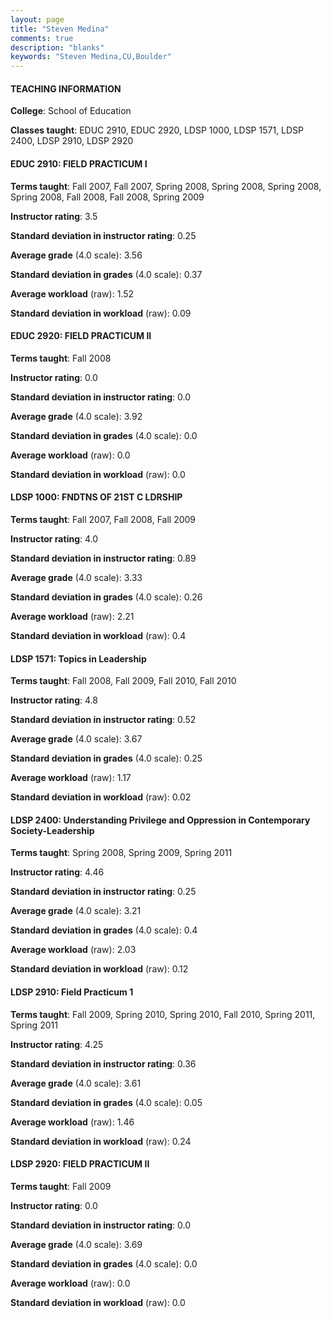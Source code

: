 ```yaml
---
layout: page
title: "Steven Medina" 
comments: true
description: "blanks"
keywords: "Steven Medina,CU,Boulder"
---
```

<head>
<script src="https://ajax.googleapis.com/ajax/libs/jquery/2.1.3/jquery.min.js"></script>
<script src="https://dl.dropboxusercontent.com/s/pc42nxpaw1ea4o9/highcharts.js?dl=0"></script>
<!-- <script src="../assets/js/highcharts.js"></script> -->
<style type="text/css">@font-face {
	font-family: "Bebas Neue";
	src: url(https://www.filehosting.org/file/details/544349/BebasNeue Regular.otf) format("opentype");
	}
	h1.Bebas { 
		font-family: "Bebas Neue", Verdana, Tahoma;
	}
</style>
</head>
	   
#### TEACHING INFORMATION

**College**: School of Education

**Classes taught**: EDUC 2910, EDUC 2920, LDSP 1000, LDSP 1571, LDSP 2400, LDSP 2910, LDSP 2920

#### EDUC 2910: FIELD PRACTICUM I

**Terms taught**: Fall 2007, Fall 2007, Spring 2008, Spring 2008, Spring 2008, Spring 2008, Fall 2008, Fall 2008, Spring 2009

**Instructor rating**: 3.5

**Standard deviation in instructor rating**: 0.25

**Average grade** (4.0 scale): 3.56

**Standard deviation in grades** (4.0 scale): 0.37

**Average workload** (raw): 1.52

**Standard deviation in workload** (raw): 0.09

#### EDUC 2920: FIELD PRACTICUM II

**Terms taught**: Fall 2008

**Instructor rating**: 0.0

**Standard deviation in instructor rating**: 0.0

**Average grade** (4.0 scale): 3.92

**Standard deviation in grades** (4.0 scale): 0.0

**Average workload** (raw): 0.0

**Standard deviation in workload** (raw): 0.0

#### LDSP 1000: FNDTNS OF 21ST C LDRSHIP

**Terms taught**: Fall 2007, Fall 2008, Fall 2009

**Instructor rating**: 4.0

**Standard deviation in instructor rating**: 0.89

**Average grade** (4.0 scale): 3.33

**Standard deviation in grades** (4.0 scale): 0.26

**Average workload** (raw): 2.21

**Standard deviation in workload** (raw): 0.4

#### LDSP 1571: Topics in Leadership

**Terms taught**: Fall 2008, Fall 2009, Fall 2010, Fall 2010

**Instructor rating**: 4.8

**Standard deviation in instructor rating**: 0.52

**Average grade** (4.0 scale): 3.67

**Standard deviation in grades** (4.0 scale): 0.25

**Average workload** (raw): 1.17

**Standard deviation in workload** (raw): 0.02

#### LDSP 2400: Understanding Privilege and Oppression in Contemporary Society-Leadership

**Terms taught**: Spring 2008, Spring 2009, Spring 2011

**Instructor rating**: 4.46

**Standard deviation in instructor rating**: 0.25

**Average grade** (4.0 scale): 3.21

**Standard deviation in grades** (4.0 scale): 0.4

**Average workload** (raw): 2.03

**Standard deviation in workload** (raw): 0.12

#### LDSP 2910: Field Practicum 1

**Terms taught**: Fall 2009, Spring 2010, Spring 2010, Fall 2010, Spring 2011, Spring 2011

**Instructor rating**: 4.25

**Standard deviation in instructor rating**: 0.36

**Average grade** (4.0 scale): 3.61

**Standard deviation in grades** (4.0 scale): 0.05

**Average workload** (raw): 1.46

**Standard deviation in workload** (raw): 0.24

#### LDSP 2920: FIELD PRACTICUM II

**Terms taught**: Fall 2009

**Instructor rating**: 0.0

**Standard deviation in instructor rating**: 0.0

**Average grade** (4.0 scale): 3.69

**Standard deviation in grades** (4.0 scale): 0.0

**Average workload** (raw): 0.0

**Standard deviation in workload** (raw): 0.0

